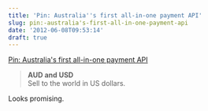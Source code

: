 ```yaml
---
title: 'Pin: Australia''s first all-in-one payment API'
slug: pin:-australia's-first-all-in-one-payment-api
date: '2012-06-08T09:53:14'
draft: true
---
```


[Pin: Australia's first all-in-one payment API](https://pin.net.au/)

> **AUD and USD**  
> Sell to the world in US dollars.

<!--more-->

Looks promising.
